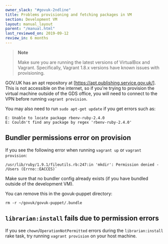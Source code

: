 ```yaml
---
owner_slack: "#govuk-2ndline"
title: Problems provisioning and fetching packages in VM
section: Development VM
layout: manual_layout
parent: "/manual.html"
last_reviewed_on: 2019-09-12
review_in: 6 months
---
```


> **Note**
>
> Make sure you are running the latest versions of VirtualBox and Vagrant.
> Specifically, Vagrant 1.8.x versions have known issues with provisioning.

GOV.UK has an apt repository at [https://apt.publishing.service.gov.uk/]. This is
not accessible on the internet, so if you're trying to provision the
virtual machine outside of the GDS office, you will need to connect to the
VPN before running `vagrant provision`.

You may also need to run `sudo apt-get update` if you get errors such as:

```shell
E: Unable to locate package rbenv-ruby-2.4.0
E: Couldn't find any package by regex 'rbenv-ruby-2.4.0'
```

## Bundler permissions error on provision

If you see the following error when running `vagrant up` or `vagrant provision`:

```shell
/usr/lib/ruby/1.9.1/fileutils.rb:247:in 'mkdir': Permission denied - /Users (Errno::EACCES)`
```

Make sure that no bundler config already exists (if you have bundled outside of
the development VM).

You can remove this in the govuk-puppet directory:

`rm -r ~/govuk/govuk-puppet/.bundle`

## `librarian:install` fails due to permission errors

If you see `chown`/`OperationNotPermitted` errors during the `librarian:install` rake task,
try running `vagrant provision` on your host machine.
